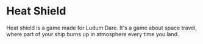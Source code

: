 # Heat Shield
Heat shield is a game made for Ludum Dare. It's a game about space travel, where part of your ship burns up in atmosphere every time you land.
